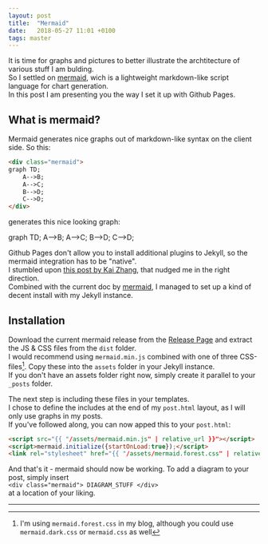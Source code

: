 ```yaml
---
layout: post
title:  "Mermaid"
date:   2018-05-27 11:01 +0100
tags: master
---
```

It is time for graphs and pictures to better illustrate the archtitecture of various stuff I am bulding.  
So I settled on [mermaid](https://mermaidjs.github.io/), wich is a lightweight markdown-like script language for chart generation.  
In this post I am presenting you the way I set it up with Github Pages.  

<!--more-->

## What is mermaid?
Mermaid generates nice graphs out of markdown-like syntax on the client side. So this:  
``` html
<div class="mermaid">
graph TD;
    A-->B;
    A-->C;
    B-->D;
    C-->D;
</div>
```
generates this nice looking graph:  
<div class="mermaid">
graph TD;
    A-->B;
    A-->C;
    B-->D;
    C-->D;
</div>

Github Pages don't allow you to install additional plugins to Jekyll, so the mermaid integration has to be "native".  
I stumbled upon [this post by Kai Zhang](https://kkpattern.github.io/2015/05/15/Embed-Chart-in-Jekyll.html), that nudged me in the right direction.  
Combined with the current doc by [mermaid](https://mermaidjs.github.io/), I managed to set up a kind of decent install with my Jekyll instance.  

## Installation
Download the current mermaid release from the [Release Page](https://github.com/knsv/mermaid/releases) and extract the JS & CSS files from the `dist` folder.  
I would recommend using `mermaid.min.js` combined with one of three CSS-files[^1]. Copy these into the `assets` folder in your Jekyll instance.  
If you don't have an assets folder right now, simply create it parallel to your `_posts` folder.  

The next step is including these files in your templates.  
I chose to define the includes at the end of my `post.html` layout, as I will only use graphs in my posts.  
If you've followed along, you can now apped this to your `post.html`:

``` html
<script src="{{ "/assets/mermaid.min.js" | relative_url }}"></script>
<script>mermaid.initialize({startOnLoad:true});</script>
<link rel="stylesheet" href="{{ "/assets/mermaid.forest.css" | relative_url }}">
```

And that's it - mermaid should now be working. To add a diagram to your post, simply insert  
`<div class="mermaid"> DIAGRAM_STUFF </div>`  
at a location of your liking.


-------

[^1]: I'm using `mermaid.forest.css` in my blog, although you could use `mermaid.dark.css` or `mermaid.css` as well